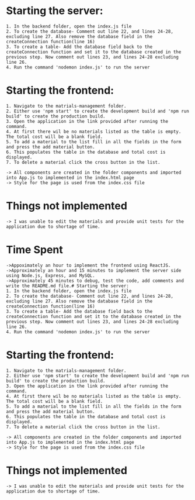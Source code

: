 # Starting the server:
    1. In the backend folder, open the index.js file
    2. To create the database- Comment out line 22, and lines 24-28, excluding line 27. Also remove the database field in the createConnection function(line 16)
    3. To create a table- Add the database field back to the createConnection function and set it to the database created in the previous step. Now comment out lines 23, and lines 24-28 excluding line 26.
    4. Run the command 'nodemon index.js' to run the server

# Starting the frontend:
    1. Navigate to the matrials-management folder.
    2. Either use 'npm start' to create the development build and 'npm run build' to create the production build.
    3. Open the application in the link provided after running the command.
    4. At first there wil be no materials listed as the table is empty. The total cost will be a blank field.
    5. To add a material to the list fill in all the fields in the form and press the add material button.
    6. This populates the table in the database and total cost is displayed.
    7. To delete a material click the cross button in the list.

    -> All components are created in the folder components and imported into App.js to implemented in the index.html page
    -> Style for the page is used from the index.css file

# Things not implemented
    -> I was unable to edit the materials and provide unit tests for the application due to shortage of time.

# Time Spent
    ->Appoximately an hour to implement the frontend using ReactJS.
    ->Approximately an hour and 15 minutes to implement the server side using Node.js, Express, and MySQL.
    ->Approximately 45 minutes to debug, test the code, add comments and write the README.md file.# Starting the server:
    1. In the backend folder, open the index.js file
    2. To create the database- Comment out line 22, and lines 24-28, excluding line 27. Also remove the database field in the createConnection function(line 16)
    3. To create a table- Add the database field back to the createConnection function and set it to the database created in the previous step. Now comment out lines 23, and lines 24-28 excluding line 26.
    4. Run the command 'nodemon index.js' to run the server

# Starting the frontend:
    1. Navigate to the matrials-management folder.
    2. Either use 'npm start' to create the development build and 'npm run build' to create the production build.
    3. Open the application in the link provided after running the command.
    4. At first there wil be no materials listed as the table is empty. The total cost will be a blank field.
    5. To add a material to the list fill in all the fields in the form and press the add material button.
    6. This populates the table in the database and total cost is displayed.
    7. To delete a material click the cross button in the list.

    -> All components are created in the folder components and imported into App.js to implemented in the index.html page
    -> Style for the page is used from the index.css file

# Things not implemented
    -> I was unable to edit the materials and provide unit tests for the application due to shortage of time.